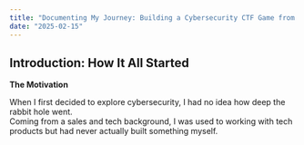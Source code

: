 ```yaml
---
title: "Documenting My Journey: Building a Cybersecurity CTF Game from Scratch"
date: "2025-02-15"
---
```


## Introduction: How It All Started  

**The Motivation**  

When I first decided to explore cybersecurity, I had no idea how deep the rabbit hole went.  
Coming from a sales and tech background, I was used to working with tech products but had never actually built something myself.
